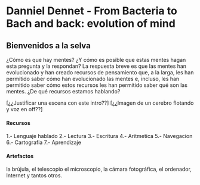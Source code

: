 # Danniel Dennet - From Bacteria to Bach and back: evolution of mind

## Bienvenidos a la selva

¿Cómo es que hay mentes? ¿Y cómo es posible que estas mentes hagan esta
pregunta y la respondan? La respuesta breve es que las mentes han
evolucionado y han creado recursos de pensamiento que, a la larga, les han
permitido saber cómo han evolucionado las mentes e, incluso, les han
permitido saber cómo estos recursos les han permitido saber qué son las
mentes. ¿De qué recursos estamos hablando?

[¿¿Justificar una escena con este intro??]
[¿¿Imagen de un cerebro flotando y voz en off??]

#### Recursos
1.-  Lenguaje hablado
2.-  Lectura 
3.-  Escritura
4.-  Aritmetica
5.-  Navegacion
6.-  Cartografia
7.-  Aprendizaje

#### Artefactos
la brújula, el telescopio 
el microscopio, la cámara fotográfica, 
el ordenador, Internet y tantos otros.